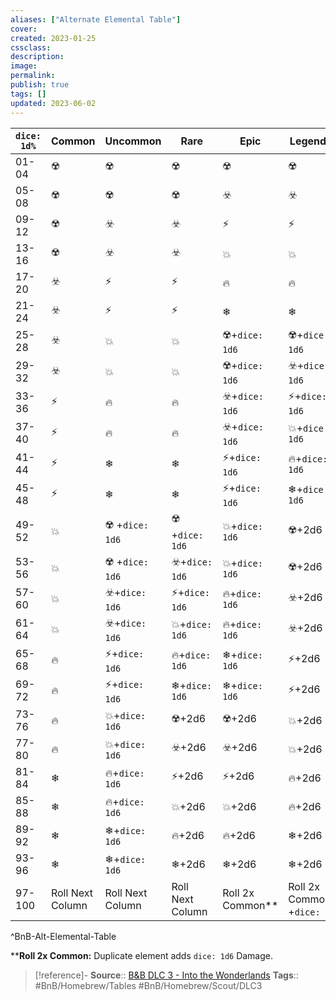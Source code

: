 ```yaml
---
aliases: ["Alternate Elemental Table"]
cover: 
created: 2023-01-25
cssclass: 
description: 
image: 
permalink: 
publish: true
tags: []
updated: 2023-06-02
---
```


| `dice: 1d%`     | Common           | Uncommon         | Rare             | Epic             | Legendary             |
| ------ | ---------------- | ---------------- | ---------------- | ---------------- | --------------------- |
| 01-04  | ☢️               | ☢️               | ☢️               | ☢️               | ☢️                    |
| 05-08  | ☢️               | ☢️               | ☢️               | ☣️               | ☣️                    |
| 09-12  | ☢️               | ☣️               | ☣️               | ⚡               | ⚡                    |
| 13-16  | ☢️               | ☣️               | ☣️               | 💥               | 💥                    |
| 17-20  | ☣️               | ⚡               | ⚡               | 🔥               | 🔥                    |
| 21-24  | ☣️               | ⚡               | ⚡               | ❄                | ❄                     |
| 25-28  | ☣️               | 💥               | 💥               | ☢️+`dice: 1d6`           | ☢️+`dice: 1d6`                |
| 29-32  | ☣️               | 💥               | 💥               | ☢️+`dice: 1d6`           | ☣️+`dice: 1d6`                |
| 33-36  | ⚡               | 🔥               | 🔥               | ☣️+`dice: 1d6`           | ⚡+`dice: 1d6`                |
| 37-40  | ⚡               | 🔥               | 🔥               | ☣️+`dice: 1d6`           | 💥+`dice: 1d6`                |
| 41-44  | ⚡               | ❄                | ❄                | ⚡+`dice: 1d6`           | 🔥+`dice: 1d6`                |
| 45-48  | ⚡               | ❄                | ❄                | ⚡+`dice: 1d6`           | ❄+`dice: 1d6`                 |
| 49-52  | 💥               | ☢️ +`dice: 1d6`          | ☢️ +`dice: 1d6`          | 💥+`dice: 1d6`           | ☢️+2d6                |
| 53-56  | 💥               | ☢️ +`dice: 1d6`          | ☣️+`dice: 1d6`           | 💥+`dice: 1d6`           | ☢️+2d6                |
| 57-60  | 💥               | ☣️+`dice: 1d6`           | ⚡+`dice: 1d6`           | 🔥+`dice: 1d6`           | ☣️+2d6                |
| 61-64  | 💥               | ☣️+`dice: 1d6`           | 💥+`dice: 1d6`           | 🔥+`dice: 1d6`           | ☣️+2d6                |
| 65-68  | 🔥               | ⚡+`dice: 1d6`           | 🔥+`dice: 1d6`           | ❄+`dice: 1d6`            | ⚡+2d6                |
| 69-72  | 🔥               | ⚡+`dice: 1d6`           | ❄+`dice: 1d6`            | ❄+`dice: 1d6`            | ⚡+2d6                |
| 73-76  | 🔥               | 💥+`dice: 1d6`           | ☢️+2d6           | ☢️+2d6           | 💥+2d6                |
| 77-80  | 🔥               | 💥+`dice: 1d6`           | ☣️+2d6           | ☣️+2d6           | 💥+2d6                |
| 81-84  | ❄                | 🔥+`dice: 1d6`           | ⚡+2d6           | ⚡+2d6           | 🔥+2d6                |
| 85-88  | ❄                | 🔥+`dice: 1d6`           | 💥+2d6           | 💥+2d6           | 🔥+2d6                |
| 89-92  | ❄                | ❄+`dice: 1d6`            | 🔥+2d6           | 🔥+2d6           | ❄+2d6                 |
| 93-96  | ❄                | ❄+`dice: 1d6`            | ❄+2d6            | ❄+2d6            | ❄+2d6                 |
| 97-100 | Roll Next Column | Roll Next Column | Roll Next Column | Roll 2x Common** | Roll 2x Common** +`dice: 1d6` |
^BnB-Alt-Elemental-Table

\*\***Roll 2x Common:** Duplicate element adds `dice: 1d6` Damage.

> [!reference]-
> **Source**:: [B&B DLC 3 - Into the Wonderlands](https://docs.google.com/document/d/1MLOgrWwcLNTnP9PuXrKiLImy7SUh4hXO8arVUAlmdp0/edit)
> **Tags**:: #BnB/Homebrew/Tables #BnB/Homebrew/Scout/DLC3 
